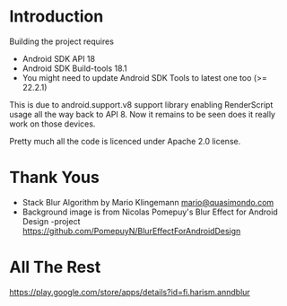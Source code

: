 Introduction
============

Building the project requires

- Android SDK API 18
- Android SDK Build-tools 18.1
- You might need to update Android SDK Tools to latest one too (>= 22.2.1)

This is due to android.support.v8 support library enabling RenderScript usage all
the way back to API 8. Now it remains to be seen does it really work on those devices.

Pretty much all the code is licenced under Apache 2.0 license.


Thank Yous
==========

- Stack Blur Algorithm by Mario Klingemann <mario@quasimondo.com>
- Background image is from Nicolas Pomepuy's Blur Effect for Android Design -project<br>
  https://github.com/PomepuyN/BlurEffectForAndroidDesign


All The Rest
============

https://play.google.com/store/apps/details?id=fi.harism.anndblur
